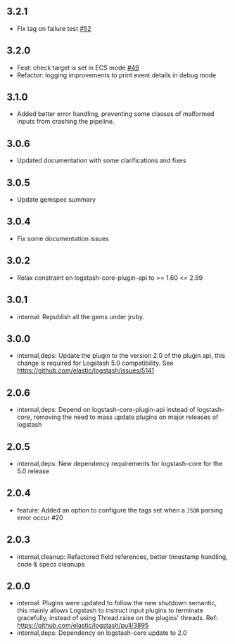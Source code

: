 ## 3.2.1
  - Fix tag on failure test [#52](https://github.com/logstash-plugins/logstash-filter-json/pull/52)

## 3.2.0
 - Feat: check target is set in ECS mode [#49](https://github.com/logstash-plugins/logstash-filter-json/pull/49)
 - Refactor: logging improvements to print event details in debug mode

## 3.1.0
 - Added better error handling, preventing some classes of malformed inputs from crashing the pipeline.

## 3.0.6
  - Updated documentation with some clarifications and fixes

## 3.0.5
  - Update gemspec summary

## 3.0.4
  - Fix some documentation issues

## 3.0.2
  - Relax constraint on logstash-core-plugin-api to >= 1.60 <= 2.99

## 3.0.1
 - internal: Republish all the gems under jruby.

## 3.0.0
 - internal,deps: Update the plugin to the version 2.0 of the plugin api, this change is required for Logstash 5.0 compatibility. See https://github.com/elastic/logstash/issues/5141

## 2.0.6
 - internal,deps: Depend on logstash-core-plugin-api instead of logstash-core, removing the need to mass update plugins on major releases of logstash

## 2.0.5
 - internal,deps: New dependency requirements for logstash-core for the 5.0 release

## 2.0.4
 - feature: Added an option to configure the tags set when a `JSON` parsing error occur #20

## 2.0.3
 - internal,cleanup: Refactored field references, better timestamp handling, code & specs cleanups

## 2.0.0
 - internal: Plugins were updated to follow the new shutdown semantic, this mainly allows Logstash to instruct input plugins to terminate gracefully,
   instead of using Thread.raise on the plugins' threads. Ref: https://github.com/elastic/logstash/pull/3895
 - internal,deps: Dependency on logstash-core update to 2.0

